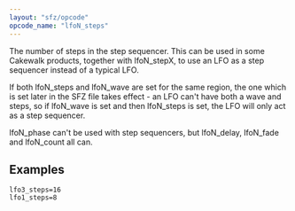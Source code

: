 ```yaml
---
layout: "sfz/opcode"
opcode_name: "lfoN_steps"
---
```


The number of steps in the step sequencer. This can be used in some
Cakewalk products, together with lfoN_stepX, to use an LFO as a
step sequencer instead of a typical LFO.

If both lfoN_steps and lfoN_wave are set for the same region, the
one which is set later in the SFZ file takes effect - an LFO can't
have both a wave and steps, so if lfoN_wave is set and then
lfoN_steps is set, the LFO will only act as a step sequencer.

lfoN_phase can't be used with step sequencers, but lfoN_delay,
lfoN_fade and lfoN_count all can.

## Examples

```
lfo3_steps=16
lfo1_steps=8
```
